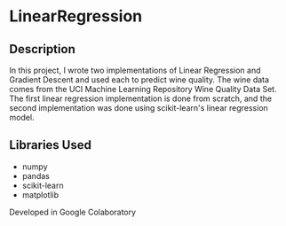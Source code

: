 # LinearRegression

## Description
In this project, I wrote two implementations of Linear Regression and Gradient Descent and used each to predict wine quality. The wine data comes from the UCI Machine Learning Repository Wine Quality Data Set. The first linear regression implementation is done from scratch, and the second implementation was done using scikit-learn's linear regression model.

## Libraries Used
- numpy
- pandas
- scikit-learn
- matplotlib

Developed in Google Colaboratory
